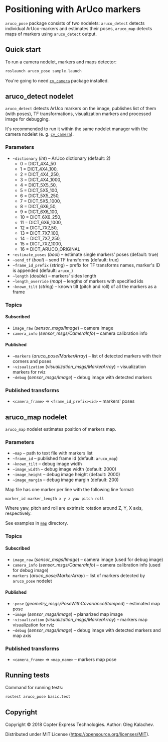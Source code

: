 # Positioning with ArUco markers

`aruco_pose` package consists of two nodelets: `aruco_detect` detects individual ArUco-markers and estimates their poses, `aruco_map` detects maps of markers using `aruco_detect` output.

## Quick start

To run a camera nodelet, markers and maps detector:

```bash
roslaunch aruco_pose sample.launch
```

You're going to need [`cv_camera`](http://wiki.ros.org/cv_camera) package installed.

## aruco_detect nodelet

`aruco_detect` detects ArUco markers on the image, publishes list of them (with poses), TF transformations, visualization markers and processed image for debugging.

It's recommended to run it within the same nodelet manager with the camera nodelet (e. g. [`cv_camera`](http://wiki.ros.org/cv_camera)).

### Parameters

* `~dictionary` (*int*) – ArUco dictionary (default: 2)
  * 0 = DICT_4X4_50
  * 1 = DICT_4X4_100,
  * 2 = DICT_4X4_250,
  * 3 = DICT_4X4_1000,
  * 4 = DICT_5X5_50,
  * 5 = DICT_5X5_100,
  * 6 = DICT_5X5_250,
  * 7 = DICT_5X5_1000,
  * 8 = DICT_6X6_50,
  * 9 = DICT_6X6_100,
  * 10 = DICT_6X6_250,
  * 11 = DICT_6X6_1000,
  * 12 = DICT_7X7_50,
  * 13 = DICT_7X7_100,
  * 14 = DICT_7X7_250,
  * 15 = DICT_7X7_1000,
  * 16 = DICT_ARUCO_ORIGINAL
* `~estimate_poses` (*bool*) – estimate single markers' poses (default: true)
* `~send_tf` (*bool*) – send TF transforms (default: true)
* `~frame_id_prefix` (*string*) – prefix for TF transforms names, marker's ID is appended (default: `aruco_`)
* `~length` (*double*) – markers' sides length
* `~length_override` (*map*) – lengths of markers with specified ids
* `~known_tilt` (*string*) – known tilt (pitch and roll) of all the markers as a frame

### Topics

#### Subscribed

* `image_raw` (*sensor_msgs/Image*) – camera image
* `camera_info` (*sensor_msgs/CameraInfo*) – camera calibration info

#### Published

* `~markers` (*aruco_pose/MarkerArray*) – list of detected markers with their corners and poses
* `~visualization` (*visualization_msgs/MarkerArray*) – visualization markers for rviz
* `~debug` (*sensor_msgs/Image*) – debug image with detected markers

### Published transforms

* `<camera_frame>` => `<frame_id_prefix><id>` – markers' poses

## aruco_map nodelet

`aruco_map` nodelet estimates position of markers map.

### Parameters

* `~map` – path to text file with markers list
* `~frame_id` – published frame id (default: `aruco_map`)
* `~known_tilt` – debug image width
* `~image_width` – debug image width (default: 2000)
* `~image_height` – debug image height (default: 2000)
* `~image_margin` – debug image margin (default: 200)

Map file has one marker per line with the following line format:

```
marker_id marker_length x y z yaw pitch roll
```

Where yaw, pitch and roll are extrinsic rotation around Z, Y, X axis, respectively.

See examples in [`map`](map/) directory.

### Topics

#### Subscribed

* `image_raw` (*sensor_msgs/Image*) – camera image (used for debug image)
* `camera_info` (*sensor_msgs/CameraInfo*) – camera calibration info (used for debug image)
* `markers` (*aruco_pose/MarkerArray*) – list of markers detected by `aruco_pose` nodelet

#### Published

* `~pose` (*geometry_msgs/PoseWithCovarianceStamped*) – estimated map pose
* `~image` (*sensor_msgs/Image*) – planarized map image
* `~visualization` (*visualization_msgs/MarkerArray*) – markers map visualization for rviz
* `~debug` (*sensor_msgs/Image*) – debug image with detected markers and map axis

### Published transforms

* `<camera_frame>` => `<map_name>` – markers map pose

## Running tests

Command for running tests:

```bash
rostest aruco_pose basic.test
```

## Copyright

Copyright © 2018 Copter Express Technologies. Author: Oleg Kalachev.

Distributed under MIT License (https://opensource.org/licenses/MIT).

